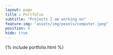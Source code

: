 ```yaml
--- 
layout: page
title : Portfolio 
subtitle: "Projects I am working on" 
feature-img: "assets/img/pexels/computer.jpeg"
position: 4 
hide: true
---
```


{% include portfolio.html %}
